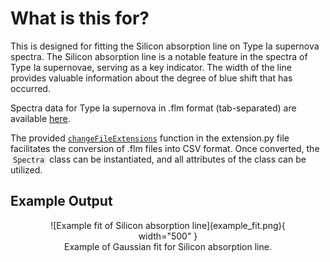 # What is this for?

This is designed for fitting the Silicon absorption line on Type Ia supernova spectra. The Silicon absorption line is a notable feature in the spectra of Type Ia supernovae, serving as a key indicator. The width of the line provides valuable information about the degree of blue shift that has occurred.

Spectra data for Type Ia supernova in .flm format (tab-separated) are available [here](https://lweb.cfa.harvard.edu/supernova/SNarchive.html).

The provided [```changeFileExtensions```](functions/changeFileExtensions.md)
function in the extension.py file facilitates the conversion of .flm files into CSV format. 
Once converted, the <code style="background-color: #f2f2f2; padding: 2px 4px; border-radius: 4px;">Spectra</code> class can be instantiated, and all attributes of the class can be utilized.

## Example Output

<figure markdown style="text-align:center;">
  ![Example fit of Silicon absorption line](example_fit.png){ width="500" }
  <figcaption>Example of Gaussian fit for Silicon absorption line.</figcaption>
</figure>
